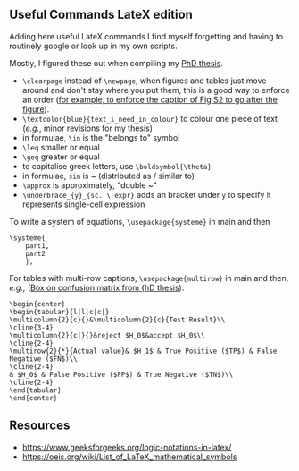 ## Useful Commands LateX edition

Adding here useful LateX commands I find myself forgetting and having to routinely google or look up in my own scripts.

Mostly, I figured these out when compiling my [PhD thesis](https://github.com/annacuomo/PhD_Thesis/).

* ```\clearpage``` instead of ```\newpage```, when figures and tables just move around and don't stay where you put them, this is a good way to enforce an order ([for example, to enforce the caption of Fig S2 to go after the figure](https://github.com/annacuomo/CellRegMap_Supplementary_Methods/blob/main/supplementary_figures.tex)).
* ```\textcolor{blue}{text_i_need_in_colour}``` to colour one piece of text (_e.g._, minor revisions for my thesis)
* in formulae, ```\in``` is the "belongs to" symbol
* ```\leq``` smaller or equal
* ```\geq``` greater or equal
* to capitalise greek letters, use ```\boldsymbol{\theta}```
* in formulae, ```sim``` is ~ (distributed as / similar to)
* ```\approx``` is approximately, "double ~"
* ```\underbrace_{y}_{sc. \ expr}``` adds an bracket under ```y``` to specify it represents single-cell expression

To write a system of equations, ```\usepackage{systeme}``` in main and then 

```
\systeme{
    part1,
    part2
    },
```

For tables with multi-row captions, ```\usepackage{multirow}``` in main and then, _e.g.,_ ([Box on confusion matrix from {hD thesis](https://github.com/annacuomo/PhD_Thesis/blob/main/Chapter2/chapter2.tex#L231-L242)):

```
\begin{center}
\begin{tabular}{l|l|c|c|}
\multicolumn{2}{c}{}&\multicolumn{2}{c}{Test Result}\\
\cline{3-4}
\multicolumn{2}{c|}{}&reject $H_0$&accept $H_0$\\
\cline{2-4}
\multirow{2}{*}{Actual value}& $H_1$ & True Positive ($TP$) & False Negative ($FN$)\\
\cline{2-4}
& $H_0$ & False Positive ($FP$) & True Negative ($TN$)\\
\cline{2-4}
\end{tabular}
\end{center}
```

## Resources

* https://www.geeksforgeeks.org/logic-notations-in-latex/
* https://oeis.org/wiki/List_of_LaTeX_mathematical_symbols
